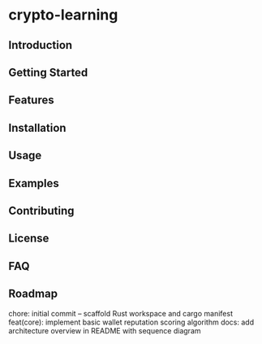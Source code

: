 # crypto-learning
## Introduction
## Getting Started  
## Features
## Installation
## Usage
## Examples
## Contributing
## License
## FAQ
## Roadmap
chore: initial commit – scaffold Rust workspace and cargo manifest
feat(core): implement basic wallet reputation scoring algorithm
docs: add architecture overview in README with sequence diagram

